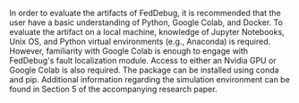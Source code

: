 In order to evaluate the artifacts of FedDebug, it is recommended that the user have a basic understanding of Python, Google Colab, and Docker. To evaluate the artifact on a local machine, knowledge of Jupyter Notebooks, Unix OS, and Python virtual environments (e.g., Anaconda) is required. However, familiarity with Google Colab is enough to engage with FedDebug's fault localization module. Access to either an Nvidia GPU or Google Colab is also required. The package can be installed using conda and pip. Additional information regarding the simulation environment can be found in Section 5 of the accompanying research paper.